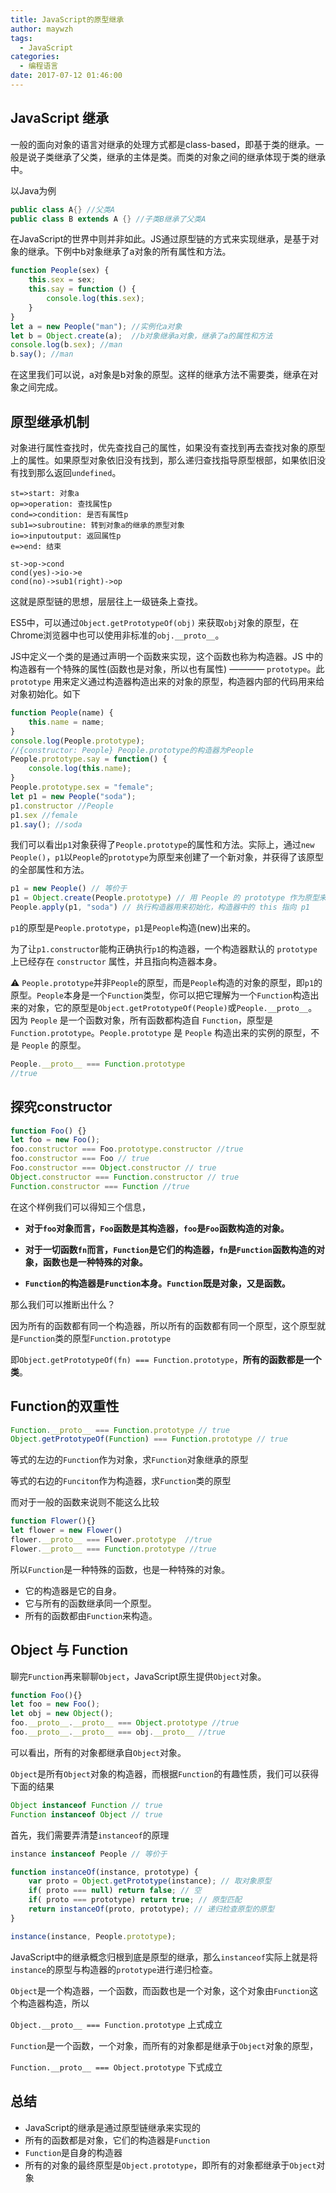 ```yaml
---
title: JavaScript的原型继承
author: maywzh
tags:
  - JavaScript 
categories:
  - 编程语言
date: 2017-07-12 01:46:00
---
```

## JavaScript 继承

一般的面向对象的语言对继承的处理方式都是class-based，即基于类的继承。一般是说子类继承了父类，继承的主体是类。而类的对象之间的继承体现于类的继承中。

以Java为例

```java
public class A{} //父类A
public class B extends A {} //子类B继承了父类A
```

在JavaScript的世界中则并非如此。JS通过原型链的方式来实现继承，是基于对象的继承。下例中b对象继承了a对象的所有属性和方法。

<!--more-->

```JavaScript
function People(sex) {
    this.sex = sex;
    this.say = function () {
        console.log(this.sex);
    }
}
let a = new People("man"); //实例化a对象
let b = Object.create(a);  //b对象继承a对象，继承了a的属性和方法
console.log(b.sex); //man
b.say(); //man
```

在这里我们可以说，a对象是b对象的原型。这样的继承方法不需要类，继承在对象之间完成。



## 原型继承机制

对象进行属性查找时，优先查找自己的属性，如果没有查找到再去查找对象的原型上的属性。如果原型对象依旧没有找到，那么递归查找指导原型根部，如果依旧没有找到那么返回`undefined`。

```flow
st=>start: 对象a
op=>operation: 查找属性p
cond=>condition: 是否有属性p
sub1=>subroutine: 转到对象a的继承的原型对象
io=>inputoutput: 返回属性p
e=>end: 结束

st->op->cond
cond(yes)->io->e
cond(no)->sub1(right)->op
```

这就是原型链的思想，层层往上一级链条上查找。

ES5中，可以通过`Object.getPrototypeOf(obj)` 来获取`obj`对象的原型，在Chrome浏览器中也可以使用非标准的`obj.__proto__`。

JS中定义一个类的是通过声明一个函数来实现，这个函数也称为构造器。JS 中的构造器有一个特殊的属性(函数也是对象，所以也有属性) ———— `prototype`。此 `prototype` 用来定义通过构造器构造出来的对象的原型，构造器内部的代码用来给对象初始化。如下

```JavaScript
function People(name) {
    this.name = name;
}
console.log(People.prototype); 
//{constructor: People} People.prototype的构造器为People
People.prototype.say = function() {
    console.log(this.name);
}
People.prototype.sex = "female";
let p1 = new People("soda");
p1.constructor //People
p1.sex //female
p1.say(); //soda
```

我们可以看出`p1`对象获得了`People.prototype`的属性和方法。实际上，通过`new People()`，`p1`以`People`的`prototype`为原型来创建了一个新对象，并获得了该原型的全部属性和方法。

```JavaScript
p1 = new People() // 等价于
p1 = Object.create(People.prototype) // 用 People 的 prototype 作为原型来创建一个新对象
People.apply(p1, "soda") // 执行构造器用来初始化，构造器中的 this 指向 p1
```

`p1`的原型是`People.prototype`，`p1`是`People`构造(new)出来的。

为了让`p1.constructor`能构正确执行`p1`的构造器，一个构造器默认的 `prototype` 上已经存在 `constructor` 属性，并且指向构造器本身。

⚠️ `People.prototype`并非`People`的原型，而是`People`构造的对象的原型，即`p1`的原型。`People`本身是一个`Function`类型，你可以把它理解为一个`Function`构造出来的对象，它的原型是`Object.getPrototypeOf(People)`或`People.__proto__`。 因为 `People` 是一个函数对象，所有函数都构造自 `Function`，原型是 `Function.prototype`。`People.prototype` 是 `People` 构造出来的实例的原型，不是 `People` 的原型。

```JavaScript
People.__proto__ === Function.prototype
//true
```



## 探究constructor

```JavaScript
function Foo() {}
let foo = new Foo();
foo.constructor === Foo.prototype.constructor //true
foo.constructor === Foo // true
Foo.constructor === Object.constructor // true
Object.constructor === Function.constructor // true
Function.constructor === Function //true
```

在这个样例我们可以得知三个信息，

- **对于`foo`对象而言，`Foo`函数是其构造器，`foo`是`Foo`函数构造的对象。**

- **对于一切函数`fn`而言，`Function`是它们的构造器，`fn`是`Function`函数构造的对象，函数也是一种特殊的对象。**

- **`Function`的构造器是`Function`本身。`Function`既是对象，又是函数。**

那么我们可以推断出什么？

因为所有的函数都有同一个构造器，所以所有的函数都有同一个原型，这个原型就是`Function`类的原型`Function.prototype`

即`Object.getPrototypeOf(fn) === Function.prototype`，**所有的函数都是一个类**。



## Function的双重性

```JavaScript
Function.__proto__ === Function.prototype // true
Object.getPrototypeOf(Function) === Function.prototype // true
```

等式的左边的`Function`作为对象，求`Function`对象继承的原型

等式的右边的`Funciton`作为构造器，求`Function`类的原型

而对于一般的函数来说则不能这么比较

```JavaScript
function Flower(){}
let flower = new Flower()
flower.__proto__ === Flower.prototype  //true
Flower.__proto__ === Function.prototype //true
```

所以`Function`是一种特殊的函数，也是一种特殊的对象。

- 它的构造器是它的自身。
- 它与所有的函数继承同一个原型。
- 所有的函数都由`Function`来构造。



## Object 与 Function 

聊完`Function`再来聊聊`Object`，JavaScript原生提供`Object`对象。

```JavaScript
function Foo(){}
let foo = new Foo();
let obj = new Object();
foo.__proto__.__proto__ === Object.prototype //true
foo.__proto__.__proto__ === obj.__proto__ //true
```

可以看出，所有的对象都继承自`Object`对象。

`Object`是所有`Object`对象的构造器，而根据`Function`的有趣性质，我们可以获得下面的结果

```JavaScript
Object instanceof Function // true
Function instanceof Object // true
```

首先，我们需要弄清楚`instanceof`的原理

```JavaScript
instance instanceof People // 等价于

function instanceOf(instance, prototype) {
    var proto = Object.getPrototype(instance); // 取对象原型
    if( proto === null) return false; // 空
    if( proto === prototype) return true; // 原型匹配
    return instanceOf(proto, prototype); // 递归检查原型的原型
}

instance(instance, People.prototype);
```

JavaScript中的继承概念归根到底是原型的继承，那么`instanceof`实际上就是将`instance`的原型与构造器的`prototype`进行递归检查。

`Object`是一个构造器，一个函数，而函数也是一个对象，这个对象由`Function`这个构造器构造，所以

`Object.__proto__ === Function.prototype` 上式成立

 `Function`是一个函数，一个对象，而所有的对象都是继承于`Object`对象的原型，

`Function.__proto__ === Object.prototype` 下式成立



## 总结

- JavaScript的继承是通过原型链继承来实现的
- 所有的函数都是对象，它们的构造器是`Function`
- `Function`是自身的构造器
- 所有的对象的最终原型是`Object.prototype`，即所有的对象都继承于`Object`对象